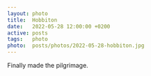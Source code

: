 ```yaml
---
layout: photo
title:  Hobbiton
date:   2022-05-28 12:00:00 +0200
active: posts
tags:   photo
photo:  posts/photos/2022-05-28-hobbiton.jpg
---
```


Finally made the pilgrimage.
